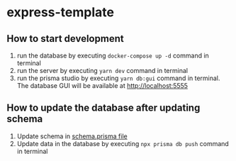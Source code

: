 # express-template

## How to start development

1. run the database by executing `docker-compose up -d` command in terminal
2. run the server by executing `yarn dev` command in terminal
3. run the prisma studio by executing `yarn db:gui` command in terminal. The database GUI will be available at <http://localhost:5555>

## How to update the database after updating schema

1. Update schema in [schema.prisma file](prisma/schema.prisma)
2. Update data in the database by executing `npx prisma db push` command in terminal
